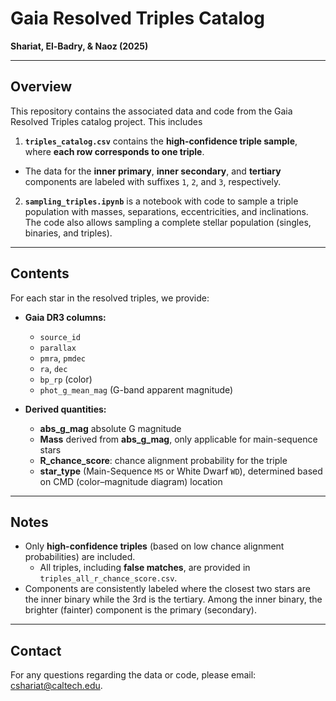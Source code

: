 # Gaia Resolved Triples Catalog  
**Shariat, El-Badry, & Naoz (2025)**

---

## Overview

This repository contains the associated data and code from the Gaia Resolved Triples catalog project. This includes

1. **`triples_catalog.csv`** contains the **high-confidence triple sample**, where **each row corresponds to one triple**.
  - The data for the **inner primary**, **inner secondary**, and **tertiary** components are labeled with suffixes `1`, `2`, and `3`, respectively.
2. **`sampling_triples.ipynb`** is a notebook with code to sample a triple population with masses, separations, eccentricities, and inclinations. The code also allows sampling a complete stellar population (singles, binaries, and triples).
---

## Contents

For each star in the resolved triples, we provide:
- **Gaia DR3 columns:**
  - `source_id`
  - `parallax`
  - `pmra`, `pmdec`
  - `ra`, `dec`
  - `bp_rp` (color)
  - `phot_g_mean_mag` (G-band apparent magnitude)

- **Derived quantities:**
  - **abs_g_mag** absolute G magnitude
  - **Mass** derived from **abs_g_mag**, only applicable for main-sequence stars
  - **R_chance_score**: chance alignment probability for the triple
  - **star_type** (Main-Sequence `MS` or White Dwarf `WD`), determined based on CMD (color–magnitude diagram) location

---

## Notes

- Only **high-confidence triples** (based on low chance alignment probabilities) are included.
  - All triples, including **false matches**, are provided in `triples_all_r_chance_score.csv`.
- Components are consistently labeled where the closest two stars are the inner binary while the 3rd is the tertiary. Among the inner binary, the brighter (fainter) component is the primary (secondary).

---
## Contact

For any questions regarding the data or code, please email: cshariat@caltech.edu.
